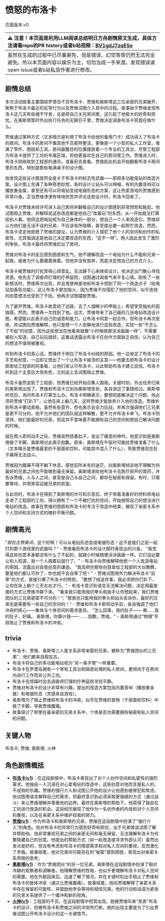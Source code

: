 # 愤怒的布洛卡
页面版本:v0
 

| :warning: 注意！本页面是利用LLM阅读总结明日方舟剧情原文生成，具体方法请看repo的PR history或者b站视频：[BV1gdJ7zqESe](https://www.bilibili.com/video/BV1gdJ7zqESe/)         |
|:----------------------------|
| 虽然在生成的过程中已尽量避免，但是错误，幻觉等等仍然无法完全避免。所以本页面内容以娱乐为主，切勿当成一手来源。发现错误请open issue或者b站私信作者进行修改。|



## 剧情总结
本次活动故事主要围绕罗德岛干员布洛卡、贾维和奥斯塔这三位亲密的兄弟展开，聚焦于布洛卡最近的反常行为以及贾维试图介入其中的过程。故事始于贾维发现布洛卡这几天有些魂不守舍，总是把自己关在房间里，这引起了他极大的好奇和担忧。在奥斯塔暂时外出执行任务的无聊日子里，贾维决定调查布洛卡究竟在做什么。

贾维通过某种方式（文本暗示是利用了布洛卡给他的备用门卡）成功进入了布洛卡的房间。布洛卡的房间不像其他干员那样整洁，更像是一个小型的私人工作室，堆满了零件、图纸和工具。房间最醒目的位置摆放着一个专业的工具台，尽管工程部为布洛卡提供了工坊的专属区域，但他更喜欢在自己的房间里工作。贾维进入时，布洛卡刚刚收到工程部的通讯，准备前去查看。贾维趁此机会开始翻看布洛卡房间里的东西，特别是那些堆满桌子的设计图。

他发现这些设计图竟然全是关于布洛卡的标志性武器——那把多功能电钻的改造方案。设计图上充满了各种奇思妙想，有的设计让钻头可以伸缩，有的内置音响可以播放重金属，甚至还有可以将电钻变成电锯形态的方案，这让热爱游戏的贾维感到异常兴奋。正当贾维津津有味地欣赏并评论这些设计时，布洛卡回来了。

布洛卡对贾维未经许可进入自己房间并翻看自己的设计图感到非常愤怒和尴尬。他试图阻止贾维，并解释说这些改造都是他自己“改着玩”的东西，从一开始就没打算给别人看。他将这把电钻视为自己身体的一部分，想自己一个人来改造它。贾维却认为他们是无话不谈的兄弟，不应该有所隐瞒，甚至提出要一起帮忙改造。然而，布洛卡坚定地拒绝了贾维的提议，认为贾维的介入侵犯了他个人的空间和创作的私密性，尤其强调这是他自己决定要改造的东西，“这不一样”。两人因此发生了激烈的争执，布洛卡最终将贾维赶出了房间。

贾维对布洛卡的反应感到困惑和生气，他不理解改造一个电钻为什么不能和兄弟一起做，或者为什么要藏着掖着。但他并没有放弃，而是决定用自己的方式介入。

布洛卡被贾维的打扰弄得心烦意乱，无法静下心来继续设计。他决定出门散心寻找灵感。他先去了调香师打理的疗养庭院，试图通过闻香气来平复心情。刚有了一些新想法时，贾维再次出现，并且鬼使神差地和布洛卡想到了同一个改造点子（给电钻加香氛功能）。这让布洛卡更加恼火，因为贾维不仅侵犯了他的空间，似乎连他的创意想法也受到了干扰。他再次试图摆脱贾维。

为了避开贾维，布洛卡故意绕了远路，去了人烟稀少的甲板上，希望享受独处的孤独感。然而，贾维再一次找到了他。这次，贾维带来了自己画的几张电钻改造设计图，希望能以此表示自己的诚意和能力，让布洛卡同意一起合作。但布洛卡再次拒绝，并试图向贾维解释，他只是想一个人安静地进行这些改造，实现一些“不怎么了不起”的创意，因为这些想法在他看来就像“小时候随便涂涂画画一样”，不需要被别人知道，自己玩玩就好。这番话透露出布洛卡在创作方面缺乏自信，认为自己的想法不值得被重视。

听到布洛卡的真心话，贾维终于明白了布洛卡纠结的原因。他一边肯定了布洛卡的手艺和创意，一边却又想出了一个让布洛卡崩溃的主意——他要去把布洛卡的设计图拿给工程部的同事看，让他们来认可布洛卡，以此帮助布洛卡建立自信。布洛卡听到这个主意后大惊失色，立刻追上去试图阻止贾维。

布洛卡虽然追到了工程部，但贾维已经开始召集人围观。关键时刻，外出任务归来的奥斯塔出现了。贾维和布洛卡立刻向奥斯塔告状，各自讲述了事情经过。奥斯塔听完后，询问布洛卡打算怎么办。布洛卡明确表示，要想彻底解决这个问题，他必须将贾维“打趴下”，让他在床上躺几天，这样贾维才能放弃介入他的改造。贾维听到布洛卡要动真格，虽然有些意外，但也表示会全力应战，并再次强调他们三兄弟是密不可分的，他不允许他们的团队就这样解散，更不允许布洛卡单飞。布洛卡则坚持，他们是最好的兄弟，但这并不意味着不能拥有自己的空间和想自己解决问题的时候。

就在两人即将动手之际，贾维突然捂着肚子，发出了痛苦的呻吟。他意识到是奥斯塔做了手脚，奥斯塔对此表示抱歉。原来，奥斯塔在午饭时可能给贾维准备了什么（文本暗示是贾维最爱的千层面和饮料，可能其中混入了什么），导致贾维现在肚子痛得无法战斗。

贾维因为腹痛不得不躺下休息，感觉前所未有的迷茫，向奥斯塔倾诉他不理解为何最好的兄弟之间也不能做到毫无保留。奥斯塔递给他布洛卡去医疗部开的胃药，并告诉贾维，人与人之间，甚至是自己与自己之间，都存在秘密和保留。有时，只需要等待，并用笑容迎接兄弟的凯旋。

与此同时，布洛卡在得到了奥斯塔的许可和示意后，终于带着准备好的材料和电钻走进了工程部的工坊，得以拥有了一个不被打扰的空间，开始按照自己的想法进行电钻的改造。故事在贾维的困惑和布洛卡的专注于改造中结束，展现了亲密关系中个人空间和支持方式的微妙平衡问题。
## 剧情高光
"*叙拉古赞美词*，这个好啊！可以从电钻形态变成电锯形态！这不是我们之前一起打的那个游戏里的武器吗？" - 贾维看到布洛卡的设计图时表现出的兴奋。
"我觉得这些创意本身都没有什么了不起的，就跟小时候随便涂涂画画一样。它们没必要让别人知道，我一个人搞着玩就行了。" - 布洛卡向贾维解释他想一个人改造电钻的原因，流露出对自我创意的谦逊。
"我去把你那些创意拿给工程部的大伙瞧瞧，要是他们都认可你了，你也就不会自卑了吧！" - 贾维试图用外力解决布洛卡“自卑”的方式，直接引爆了布洛卡的愤怒。
"要想了结这件事，我必须把你打趴下，让你在床上躺个三天左右才行。" - 布洛卡意识到语言无法解决问题，决定用最直接的方式让贾维冷静下来。
"看来我只能用我的拳头和扳手让你想起来，我们贾维团伙的三兄弟是密不可分的！"; "那我也只能用我的拳头和钻头告诉你，最好的兄弟也是需要有一些自己的空间的！" - 贾维和布洛卡即将动手前，各自强调了他们冲突的核心——集体与个体空间的需求差异。
"怎么回事，我的肚子—— 嘶......我的肚子，好痛。 奥斯塔，你算计我—— ......抱歉，贾维。" - 奥斯塔通过“物理”手段阻止了贾维和布洛卡的冲突。
## trivia
*   布洛卡、贾维、奥斯塔三人是关系非常亲密的兄弟，被称为“贾维团伙的三兄弟”，他们都来自叙拉古。
*   布洛卡将自己的多功能电钻视为“另一条手臂”一样重要。
*   布洛卡在罗德岛拥有一个带有工具台和隔音处理的私人房间，更倾向于在房间内进行工作而非公共工坊。
*   布洛卡在烦躁时会去调香师打理的疗养庭院寻找平静。
*   贾维对布洛卡的设计非常有兴趣，提出的改造方案包括内置音响（播放重金属）和电锯形态（灵感来自游戏）。
*   奥斯塔为了阻止贾维和布洛卡的冲突，似乎在贾维的食物（千层面和饮料）中做了手脚，导致贾维腹痛。
*   故事探讨了即使在最亲密的兄弟关系中，个体是否也需要拥有秘密和私人空间的问题。
## 关键人物
布洛卡; 贾维; 奥斯塔; 火神
## 角色剧情概括
-   **[布洛卡](../char_v3/char_356_broca.md)([v1](../chars/char_356_broca.md))**：在这段剧情中，布洛卡表现出了对个人创作空间和私密性的强烈需求。他独自一人沉浸在对心爱电钻的改造中，这些创意对他而言是私人的、不成熟的乐趣。贾维的强行介入和试图公开他的设计让他感到被冒犯和焦虑。他试图用语言解释自己的需求，但最终意识到必须采取更强硬的方式（通过战斗）来让贾维理解并尊重他的边界。最终在奥斯塔的帮助下，他获得了独自在工坊进行改造的机会。这段经历展现了他作为一名创作者的内敛和对个人空间的重视，以及在亲密关系中维护自我的努力。
-   **[贾维](../char_v3/char_349_chiave.md)([v1](../chars/char_349_chiave.md))**：作为布洛卡和奥斯塔的兄弟，贾维在这段剧情中扮演了“强行介入”的角色。他对布洛卡的异常行为感到好奇和担忧，出于兄弟情谊试图了解并帮助他。他非常重视兄弟之间的亲密无间和毫无保留，无法理解布洛卡为何要隐藏自己的创意。他提出的帮助方式（如一起改造或寻求外部认可）虽然出发点是好的，但没有考虑到布洛卡的情感需求和对私人空间的重视，反而激化了矛盾。故事结尾，他对兄弟间可能存在的“秘密”感到困惑，表现出对亲密关系界限的思考。
-   **[奥斯塔](../char_v3/char_346_aosta.md)([v1](../chars/char_346_aosta.md))**：作为“贾维团伙”的另一位兄弟，奥斯塔在这段剧情中扮演了相对冷静的观察者和调解者。他理解贾维的性格，也似乎更理解布洛卡对私人空间的需要。他在外勤回来后，迅速了解了情况，并在关键时刻出手阻止了贾维和布洛卡的肢体冲突（通过让贾维腹痛）。故事结尾，他向贾维解释了亲密关系中存在保留的可能性，并鼓励他学会等待和相信兄弟。他的行动和话语为紧张的兄弟关系提供了一个缓冲和新的视角。
-   **[火神](../char_v3/char_163_hpsts.md)([v1](../chars/char_163_hpsts.md))**：工程部的干员，在这段剧情中短暂出现。她被贾维叫来“发表”布洛卡的设计，但被布洛卡和贾维之间的冲突所打断。她的出现主要是为了引出贾维试图公开布洛卡设计的这一关键情节。